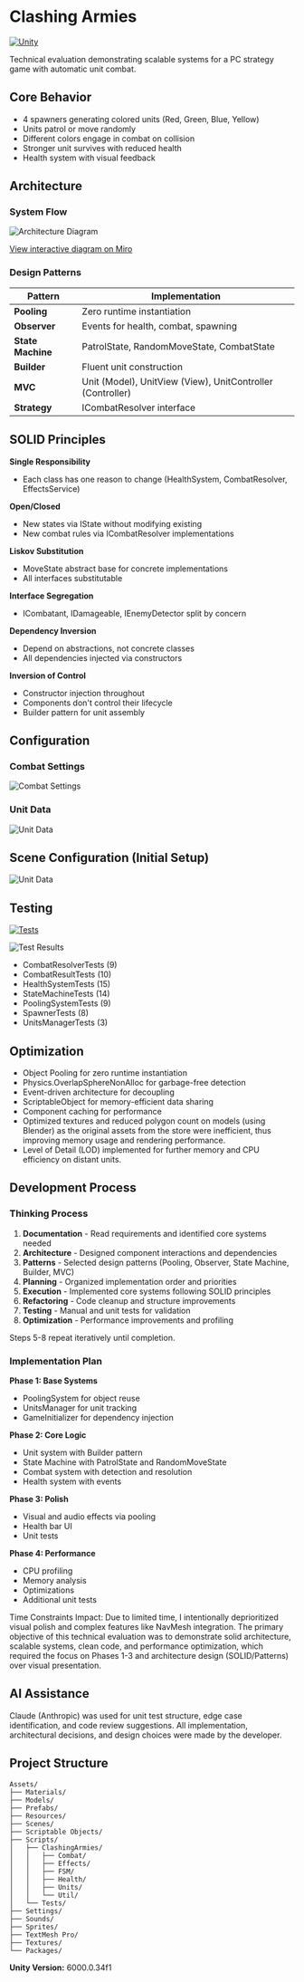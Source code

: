 # Clashing Armies

[![Unity](https://img.shields.io/badge/Unity-6000.0.34f1-black.svg?style=flat&logo=unity)](https://unity.com/)

Technical evaluation demonstrating scalable systems for a PC strategy game with automatic unit combat.

## Core Behavior

* 4 spawners generating colored units (Red, Green, Blue, Yellow)
* Units patrol or move randomly
* Different colors engage in combat on collision
* Stronger unit survives with reduced health
* Health system with visual feedback

## Architecture

### System Flow

![Architecture Diagram](./ReadmeImages/flowchart.png)

[View interactive diagram on Miro](https://miro.com/app/board/uXjVJ4qPYqI=/?share_link_id=42569797821)

### Design Patterns

| Pattern | Implementation |
|---------|----------------|
| **Pooling** | Zero runtime instantiation |
| **Observer** | Events for health, combat, spawning |
| **State Machine** | PatrolState, RandomMoveState, CombatState |
| **Builder** | Fluent unit construction |
| **MVC** | Unit (Model), UnitView (View), UnitController (Controller) |
| **Strategy** | ICombatResolver interface |

## SOLID Principles

**Single Responsibility**
* Each class has one reason to change (HealthSystem, CombatResolver, EffectsService)

**Open/Closed**
* New states via IState without modifying existing
* New combat rules via ICombatResolver implementations

**Liskov Substitution**
* MoveState abstract base for concrete implementations
* All interfaces substitutable

**Interface Segregation**
* ICombatant, IDamageable, IEnemyDetector split by concern

**Dependency Inversion**
* Depend on abstractions, not concrete classes
* All dependencies injected via constructors

**Inversion of Control**
* Constructor injection throughout
* Components don't control their lifecycle
* Builder pattern for unit assembly

## Configuration

### Combat Settings

![Combat Settings](./ReadmeImages/combat_settings.png)

### Unit Data

![Unit Data](./ReadmeImages/unit_data.png)

## Scene Configuration (Initial Setup)
![Unit Data](./ReadmeImages/initial_setup.png)

## Testing

[![Tests](https://img.shields.io/badge/Tests-67%20passing-success.svg)]()

![Test Results](././ReadmeImages/test_results.png)

* CombatResolverTests (9)
* CombatResultTests (10)
* HealthSystemTests (15)
* StateMachineTests (14)
* PoolingSystemTests (9)
* SpawnerTests (8)
* UnitsManagerTests (3)

## Optimization

* Object Pooling for zero runtime instantiation
* Physics.OverlapSphereNonAlloc for garbage-free detection
* Event-driven architecture for decoupling
* ScriptableObject for memory-efficient data sharing
* Component caching for performance
* Optimized textures and reduced polygon count on models (using Blender) as the original assets from the store were inefficient, thus improving memory usage and rendering performance.
* Level of Detail (LOD) implemented for further memory and CPU efficiency on distant units.

## Development Process

### Thinking Process

1. **Documentation** - Read requirements and identified core systems needed
2. **Architecture** - Designed component interactions and dependencies
3. **Patterns** - Selected design patterns (Pooling, Observer, State Machine, Builder, MVC)
4. **Planning** - Organized implementation order and priorities
5. **Execution** - Implemented core systems following SOLID principles
6. **Refactoring** - Code cleanup and structure improvements
7. **Testing** - Manual and unit tests for validation
8. **Optimization** - Performance improvements and profiling

Steps 5-8 repeat iteratively until completion.

### Implementation Plan

**Phase 1: Base Systems**
* PoolingSystem for object reuse
* UnitsManager for unit tracking
* GameInitializer for dependency injection

**Phase 2: Core Logic**
* Unit system with Builder pattern
* State Machine with PatrolState and RandomMoveState
* Combat system with detection and resolution
* Health system with events

**Phase 3: Polish**
* Visual and audio effects via pooling
* Health bar UI
* Unit tests

**Phase 4: Performance**
* CPU profiling
* Memory analysis
* Optimizations
* Additional unit tests

Time Constraints Impact: Due to limited time, I intentionally deprioritized visual polish and complex features like NavMesh integration. The primary objective of this technical evaluation was to demonstrate solid architecture, scalable systems, clean code, and performance optimization, which required the focus on Phases 1-3 and architecture design (SOLID/Patterns) over visual presentation. 

## AI Assistance

Claude (Anthropic) was used for unit test structure, edge case identification, and code review suggestions. All implementation, architectural decisions, and design choices were made by the developer.

## Project Structure

```
Assets/
├── Materials/
├── Models/
├── Prefabs/
├── Resources/
├── Scenes/
├── Scriptable Objects/
├── Scripts/
│   ├── ClashingArmies/
│   │   ├── Combat/
│   │   ├── Effects/
│   │   ├── FSM/
│   │   ├── Health/
│   │   ├── Units/
│   │   └── Util/
│   └── Tests/
├── Settings/
├── Sounds/
├── Sprites/
├── TextMesh Pro/
├── Textures/
└── Packages/
```

**Unity Version:** 6000.0.34f1
